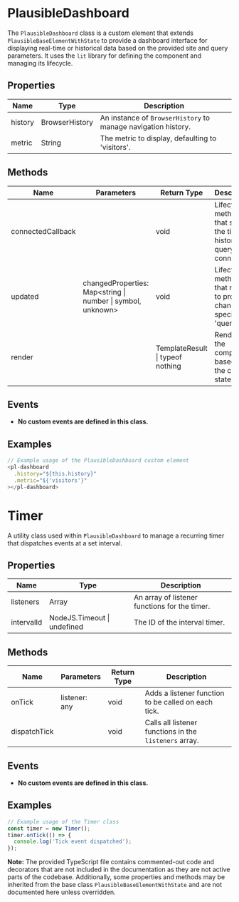 # PlausibleDashboard

The `PlausibleDashboard` class is a custom element that extends `PlausibleBaseElementWithState` to provide a dashboard interface for displaying real-time or historical data based on the provided site and query parameters. It uses the `lit` library for defining the component and managing its lifecycle.

## Properties

| Name             | Type            | Description                                                                 |
|------------------|-----------------|-----------------------------------------------------------------------------|
| history          | BrowserHistory  | An instance of `BrowserHistory` to manage navigation history.               |
| metric           | String          | The metric to display, defaulting to 'visitors'.                            |

## Methods

| Name              | Parameters | Return Type | Description                                                                 |
|-------------------|------------|-------------|-----------------------------------------------------------------------------|
| connectedCallback |            | void        | Lifecycle method that sets up the timer, history, and query on connection.  |
| updated           | changedProperties: Map<string \| number \| symbol, unknown> | void | Lifecycle method that reacts to property changes, specifically 'query'. |
| render            |            | TemplateResult \| typeof nothing | Renders the component based on the current state. |

## Events

- **No custom events are defined in this class.**

## Examples

```typescript
// Example usage of the PlausibleDashboard custom element
<pl-dashboard
  .history="${this.history}"
  .metric="${'visitors'}"
></pl-dashboard>
```

# Timer

A utility class used within `PlausibleDashboard` to manage a recurring timer that dispatches events at a set interval.

## Properties

| Name       | Type                     | Description                                   |
|------------|--------------------------|-----------------------------------------------|
| listeners  | Array<any>               | An array of listener functions for the timer. |
| intervalId | NodeJS.Timeout \| undefined | The ID of the interval timer.               |

## Methods

| Name       | Parameters | Return Type | Description                                      |
|------------|------------|-------------|--------------------------------------------------|
| onTick     | listener: any | void      | Adds a listener function to be called on each tick. |
| dispatchTick |            | void        | Calls all listener functions in the `listeners` array. |

## Events

- **No custom events are defined in this class.**

## Examples

```typescript
// Example usage of the Timer class
const timer = new Timer();
timer.onTick(() => {
  console.log('Tick event dispatched');
});
```

**Note:** The provided TypeScript file contains commented-out code and decorators that are not included in the documentation as they are not active parts of the codebase. Additionally, some properties and methods may be inherited from the base class `PlausibleBaseElementWithState` and are not documented here unless overridden.